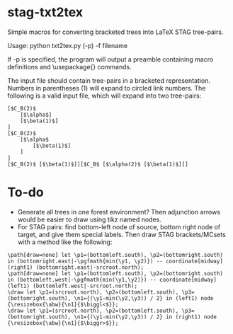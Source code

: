 # stag-txt2tex
Simple macros for converting bracketed trees into LaTeX STAG tree-pairs.

Usage:
python txt2tex.py (-p) -f filename

If -p is specified, the program will output a preamble containing macro definitions and \usepackage{} commands.

The input file should contain tree-pairs in a bracketed representation. Numbers in parentheses (1) will expand to circled link numbers. The following is a valid input file, which will expand into two tree-pairs:

```
[$C_B(2)$ 
	[$\alpha$]
	[$\beta(1)$]
]
[$C_B(2)$ 
	[$\alpha$ 
		[$\beta(1)$]
	]
]
[$C_B(2)$ [$\beta(1)$]][$C_B$ [$\alpha(2)$ [$\beta(1)$]]]
```

# To-do
- Generate all trees in one forest environment? Then adjunction arrows would be easier to draw using tikz named nodes.
- For STAG pairs: find bottom-left node of source, bottom right node of target, and give them special labels. Then draw STAG brackets/MCsets with a method like the following:
```
\path[draw=none] let \p1=(bottomleft.south), \p2=(bottomright.south) in (bottomright.east|-\pgfmath{min(\y1, \y2)}) -- coordinate[midway](right1) (bottomright.east|-srcroot.north);
\path[draw=none] let \p1=(bottomleft.south), \p2=(bottomright.south) in (bottomleft.west|-\pgfmath{min(\y1,\y2)}) -- coordinate[midway](left1) (bottomleft.west|-srcroot.north);
\draw let \p1=(srcroot.north), \p2=(bottomleft.south), \p3=(bottomright.south), \n1={(\y1-min(\y2,\y3)) / 2} in (left1) node {\resizebox{\abw}{\n1}{$\biggl<$}};
\draw let \p1=(srcroot.north), \p2=(bottomleft.south), \p3=(bottomright.south), \n1={(\y1-min(\y2,\y3)) / 2} in (right1) node {\resizebox{\abw}{\n1}{$\biggr>$}};
```
